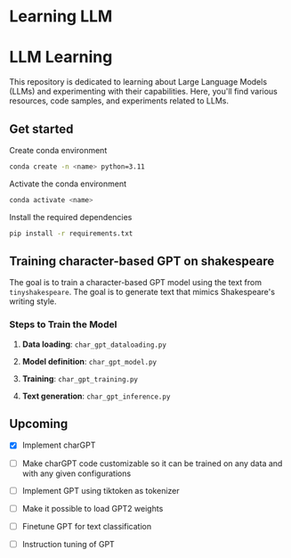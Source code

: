 # Learning LLM

# LLM Learning

This repository is dedicated to learning about Large Language Models (LLMs) and experimenting with their capabilities. Here, you'll find various resources, code samples, and experiments related to LLMs.


## Get started

Create conda environment

```bash
conda create -n <name> python=3.11
```

Activate the conda environment

```bash
conda activate <name>
```

Install the required dependencies

```bash
pip install -r requirements.txt
```

## Training character-based GPT on shakespeare

The goal is to train a character-based GPT model using the text from `tinyshakespeare`. The goal is to generate text that mimics Shakespeare's writing style.

### Steps to Train the Model

1. **Data loading**: `char_gpt_dataloading.py`

2. **Model definition**: `char_gpt_model.py`

3. **Training**: `char_gpt_training.py`

4. **Text generation**: `char_gpt_inference.py`

## Upcoming

- [x] Implement charGPT 
- [ ] Make charGPT code customizable so it can be trained on any data and with any given configurations
- [ ] Implement GPT using tiktoken as tokenizer
- [ ] Make it possible to load GPT2 weights
- [ ] Finetune GPT for text classification
- [ ] Instruction tuning of GPT


